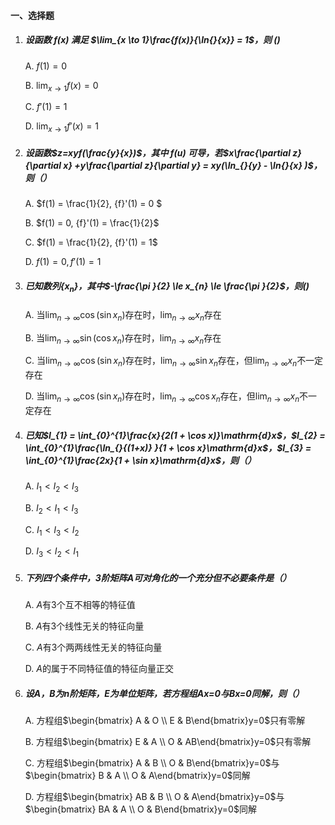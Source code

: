 #### 一、选择题

1. ##### 设函数 *f(x)* 满足 $\lim_{x \to 1}\frac{f(x)}{\ln{}{x}} = 1$，则 ()

   A. $f(1)=0$

   B. $\lim_{x \to 1 }f(x) = 0$

   C. ${f}' (1) = 1$

   D. $\lim_{x \to 1 }{f}'(x) = 1$
   
2. ##### 设函数$z=xyf(\frac{y}{x})$，其中 *f(u)* 可导，若$x\frac{\partial z}{\partial x} +y\frac{\partial z}{\partial y} = xy(\ln_{}{y} - \ln{}{x} )$，则（）

   A. $f(1) = \frac{1}{2}, {f}'(1) = 0  $

   B. $f(1) = 0, {f}'(1) = \frac{1}{2}$

   C. $f(1) = \frac{1}{2}, {f}'(1) = 1$

   D. $f(1) = 0, {f}'(1) = 1$

3. ##### 已知数列$\left \{ x_{n}  \right \}$，其中$-\frac{\pi }{2} \le x_{n} \le \frac{\pi }{2}$，则()

   A. 当$\lim_{n \to \infty} \cos (\sin x_{n})$存在时，$\lim_{n \to \infty} x_{n}$存在

   B. 当$\lim_{n \to \infty} \sin (\cos x_{n})$存在时，$\lim_{n \to \infty} x_{n}$存在

   C. 当$\lim_{n \to \infty} \cos (\sin x_{n})$存在时，$\lim_{n \to \infty}\sin x_{n}$存在，但$\lim_{n \to \infty} x_{n}$不一定存在

   D. 当$\lim_{n \to \infty} \cos (\sin x_{n})$存在时，$\lim_{n \to \infty}\cos x_{n}$存在，但$\lim_{n \to \infty} x_{n}$不一定存在

4. ##### 已知$I_{1} = \int_{0}^{1}\frac{x}{2(1 + \cos x)}\mathrm{d}x$，$I_{2} = \int_{0}^{1}\frac{\ln_{}{(1+x)} }{1 + \cos x}\mathrm{d}x$，$I_{3} = \int_{0}^{1}\frac{2x}{1 + \sin x}\mathrm{d}x$，则（）

   A. $I_{1}<I_{2}<I_{3}$

   B. $I_{2}<I_{1}<I_{3}$

   C. $I_{1}<I_{3}<I_{2}$

   D. $I_{3}<I_{2}<I_{1}$

5. ##### 下列四个条件中，3阶矩阵*A*可对角化的一个充分但不必要条件是（）

   A. *A*有3个互不相等的特征值

   B. *A*有3个线性无关的特征向量

   C. *A*有3个两两线性无关的特征向量

   D. *A*的属于不同特征值的特征向量正交

6. ##### 设*A，B*为n阶矩阵，*E*为单位矩阵，若方程组*Ax=0*与*Bx=0*同解，则（）

   A. 方程组$\begin{bmatrix} A & O \\ E & B\end{bmatrix}y=0$只有零解

   B. 方程组$\begin{bmatrix} E & A \\ O & AB\end{bmatrix}y=0$只有零解

   C. 方程组$\begin{bmatrix} A & B \\ O & B\end{bmatrix}y=0$与$\begin{bmatrix} B & A \\ O & A\end{bmatrix}y=0$同解

   D. 方程组$\begin{bmatrix} AB & B \\ O & A\end{bmatrix}y=0$与$\begin{bmatrix} BA & A \\ O & B\end{bmatrix}y=0$同解
